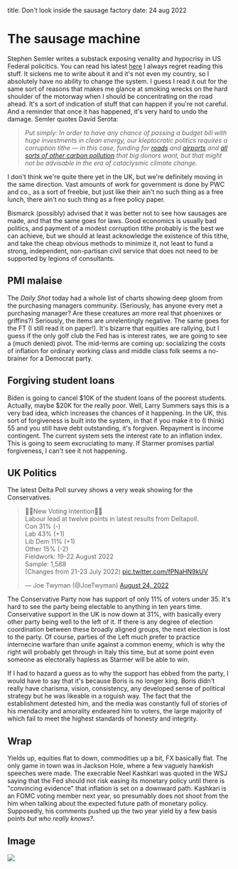 title: Don't look inside the sausage factory
date: 24 aug 2022

# The sausage machine

Stephen Semler writes a substack exposing venality and hypocrisy in US Federal policitics. You can read his latest [here](https://stephensemler.substack.com/p/why-isnt-the-ira-bigger-and-better?r=nmbt&s=r&utm_campaign=post&utm_medium=email)
I always regret reading this stuff. It sickens me to write about it and it's not even my country, so I absolutely have no ability to change the system.
I guess I read it out for the same sort of reasons that makes me glance at smoking wrecks on the hard shoulder of the motorway when I should be concentrating on the road ahead. 
It's a sort of indication of stuff that can happen if you're not careful.
And a reminder that once it has happened, it's very hard to undo the damage. 
Semler quotes David Serota: 

> _Put simply: In order to have any chance of passing a budget bill with huge investments in clean energy, our kleptocratic politics requires a corruption tithe — in this case, funding for [roads](https://www.nytimes.com/2021/08/02/us/roads-infrastructure-bill.html) and [airports](https://www.ainonline.com/aviation-news/business-aviation/2021-08-03/infrastructure-package-calls-25b-more-aviation) and [all sorts of other carbon pollution](https://www.worldoil.com/news/2021/8/9/climate-groups-claim-infrastructure-bill-s-green-energy-spend-is-a-gift-to-oil-companies) that big donors want, but that might not be advisable in the era of cataclysmic climate change._

I don't think we're quite there yet in the UK, but we're definitely moving in the same direction.
Vast amounts of work for government is done by PWC and co., as a sort of freebie, but just like their ain't no such thing as a free lunch, there ain't no such thing as a free policy paper.

Bismarck (possibly) advised that it was better not to see how sausages are made, and that the same goes for laws. 
Good economics is usually bad politics, and payment of a modest corruption tithe probably is the best we can achieve, but we should at least acknowledge the existence of this tithe, and take the cheap obvious methods to minimize it, not least to fund a strong, independent, non-partisan civil service that does not need to be supported by legions of consultants.

## PMI malaise

The *Daily Shot* today had a whole list of charts showing deep gloom from the purchasing managers community. (Seriously, has anyone every met a purchasing manager? Are these creatures an more real that phoenixes or griffins?) Seriously, the items are unrelentingly negative.
The same goes for the FT (I still read it on paper!).
It's bizarre that equities are rallying, but I guess if the only golf club the Fed has  is interest rates, we are going to see a (much denied) pivot.
The mid-terms are coming up: socializing the costs of inflation for ordinary working class and middle class folk seems a no-brainer for a Democrat party. 

## Forgiving student loans
Biden is going to cancel $10K of the student loans of the poorest students. Actually, maybe $20K for the really poor. 
Well, Larry Summers says this is a very bad idea, which increases the chances of it happening.
In the UK, this sort of forgiveness is built into the system, in that if you make it to (I think) 55 and you still have debt outstanding, it's forgiven.
Repayment is income contingent.
The current system sets the interest rate to an inflation index. 
This is going to seem excruciating to many. 
If Starmer promises partial forgiveness, I can't see it not happening.

## UK Politics
The latest Delta Poll survey shows a very weak showing for the Conservatives.
<blockquote class="twitter-tweet"><p lang="en" dir="ltr">🚨🚨New Voting Intention🚨🚨<br>Labour lead at twelve points in latest results from Deltapoll.<br>Con 31% (-)<br>Lab 43% (+1)<br>Lib Dem 11% (+1)<br>Other 15% (-2)<br>Fieldwork: 19-22 August 2022<br>Sample: 1,588<br>(Changes from 21-23 July 2022) <a href="https://t.co/fPNaHN9kUV">pic.twitter.com/fPNaHN9kUV</a></p>&mdash; Joe Twyman (@JoeTwyman) <a href="https://twitter.com/JoeTwyman/status/1562454684316667904?ref_src=twsrc%5Etfw">August 24, 2022</a></blockquote> <script async src="https://platform.twitter.com/widgets.js" charset="utf-8"></script> 

The Conservative Party now has support of only 11% of voters under 35. 
It's hard to see the party being electable to anything in ten years time.
Conservative support in the UK is now down at 31%, with basically every other party being well to the left of it. If there is any degree of election coordination between these broadly aligned groups, the next election is lost to the party. Of course, parties of the Left much prefer to practice internecine warfare than unite against a common enemy, which is why the right will probably get through in Italy this time, but at some point even someone as electorally hapless as Starmer will be able to win.

If I had to hazard a guess as to why the support has ebbed from the party, I would have to say that it's because Boris is no longer king. Boris didn't really have charisma, vision, consistency, any developed sense of political strategy but he was likeable in a roguish way. The fact that the establishment detested him, and the media was constantly full of stories of his mendacity and amorality endeared him to voters, the large majority of which fail to meet the highest standards of honesty and integrity. 

## Wrap
Yields up, equities flat to down, commodities up a bit, FX basically flat. 
The only game in town was in Jackson Hole, where a few vaguely hawkish speeches were made.
The execrable Neel Kashkari was quoted in the WSJ saying that the Fed should not risk easing its monetary policy until there is "convincing evidence" that inflation is set on a downward path.
Kashkari is an FOMC voting member next year, so presumably does not shoot from the him when talking about the expected future path of monetary policy. Supposedly, his comments pushed up the two year yield by a few basis points *but who really knows?*.

## Image
![](https://pbs.twimg.com/media/Fa77f__XkAEf9cT?format=jpg&name=900x900)


